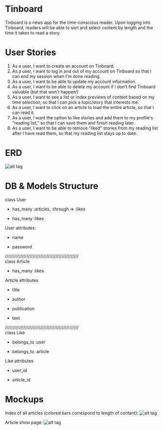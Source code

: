 # Tinboard

Tinboard is a news app for the time-conscious reader. Upon logging into Tinboard, readers will be able to sort and select content by length and the time it takes to read a story. 

# User Stories

1. As a user, I want to create an account on Tinboard.
2. As a user, I want to log in and out of my account on Tinboard so that I can end my session when I'm done reading.
3. As a user, I want to be able to update my account information.
4. As a user, I want to be able to delete my account if I don't find Tinboard valuable (but that won't happen!)
5. As a user, I want to see a list or index previews of content based on my time selection, so that I can pick a topic/story that interests me.
6. As a user, I want to click on an article to load the entire article, so that I can read it.
7. As a user, I want the option to like stories and add them to my profile's "reading list," so that I can save them and finish reading later.
8. As a user, I want to be able to remove "liked" stories from my reading list after I have read them, so that my reading list stays up to date. 

# ERD
![alt tag](https://raw.githubusercontent.com/msteffan/tinboard/master/planning%3Awireframes/tinboard_erd.JPG)

# DB & Models Structure

class User 

- has_many :articles, :through => :likes

- has_many :likes



User attributes:

- name

- password

////////////////////////////////////////////////    
class Article 

- has_many :likes



Article attributes

  - title

  - author

  - publication

  - text

////////////////////////////////////////////////    
class Like 

- belongs_to :user

- belongs_to :article



Like attributes

- user_id

- article_id
  
# Mockups
Index of all articles (colored bars correspond to length of content):
![alt tag](https://raw.githubusercontent.com/msteffan/tinboard/master/planning%3Awireframes/index-view.png)

Article show page: 
![alt tag](https://raw.githubusercontent.com/msteffan/tinboard/master/planning%3Awireframes/article-show-page.png)
